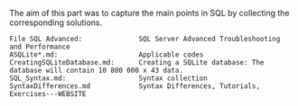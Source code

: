 The aim of this part was to capture the main points in SQL by collecting the corresponding solutions.

    File SQL Advanced:              SQL Server Advanced Troubleshooting and Performance
    ASQLite*.md:                    Applicable codes
    CreatingSQLiteDatabase.md:      Creating a SQLite database: The database will contain 10 800 000 x 43 data.
    SQL_Syntax.md:                  Syntax collection
    SyntaxDifferences.md            Syntax Differences, Tutorials, Exercises---WEBSITE
